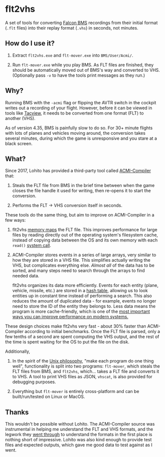 # flt2vhs

A set of tools for converting
[Falcon BMS](https://www.benchmarksims.org/forum/content.php) recordings
from their initial format (`.flt` files) into their replay format (`.vhs`)
in seconds, not minutes.

## How do I use it?

1. Extract `flt2vhs.exe` and `flt-mover.exe` into `BMS/User/Acmi/`.

2. Run `flt-mover.exe` while you play BMS. As FLT files are finished,
   they should be automatically moved out of BMS's way and converted to VHS.
   (Optionally pass `-v` to have the tools print messages as they run.)

## Why?

Running BMS with the `-acmi` flag or flipping the AVTR switch in the cockpit
writes out a recording of your flight. However, before it can be viewed in tools
like [Tacview](https://www.tacview.net/product/en/), it needs to be converted
from one format (FLT) to another (VHS).

As of version 4.35, BMS is painfully slow to do so.
For 30+ minute flights with lots of planes and vehicles moving around,
the conversion takes several minutes, during which the game is unresponsive
and you stare at a black screen.

## What?

Since 2017, Lohito has provided a third-party tool called
[ACMI-Compiler](https://github.com/loitho/acmi-compiler) that:

1. Steals the FLT file from BMS in the brief time between when the game closes
   the file handle it used for writing, then re-opens it to start the conversion.

2. Performs the FLT -> VHS conversion itself in seconds.

These tools do the same thing, but aim to improve on ACMI-Compiler in a few ways:

1. flt2vhs [memory maps](https://en.wikipedia.org/wiki/Memory-mapped_file#Benefits)
   the FLT file. This improves performance for large files by reading directly
   out of the operating system's filesystem cache,
   instead of copying data between the OS and its own memory with each `read()`
   [system call](https://en.wikipedia.org/wiki/System_call).

2. ACMI-Compiler stores events in a series of large arrays, very similar to
   how they are stored in a VHS file. This simplifies actually writing the VHS,
   but complicates everything else. _Almost all_ of the data has to be sorted,
   and many steps need to search through the arrays to find needed data.

   flt2vhs organizes its data more efficiently.
   Events for each entity (plane, vehicle, missile, etc.) are stored in a
   [hash table](https://en.wikipedia.org/wiki/Hash_table), allowing us to
   look entities up in constant time instead of performing a search.
   This also reduces the amount of duplicated data - for example,
   events no longer need to store the ID of the entity they belongs to.
   Less data means the program is more cache-friendly, which is one of the
   [most important ways you can improve performance on modern systems.](https://www.youtube.com/watch?v=0_Byw9UMn9g)

These design choices make flt2vhs very fast - about 30% faster than
ACMI-Compiler according to initial benchmarks.
Once the FLT file is parsed, only a few tenths of a second are spent
computing the VHS output, and the rest of the time is spent waiting for the
OS to put the file on the disk.

Additionally,

1. In the spirit of the [Unix philosophy](https://en.wikipedia.org/wiki/Unix_philosophy),
   "make each program do one thing well", functionality is split into two programs:
   `flt-mover`, which steals the FLT files from BMS, and `flt2vhs`, which...
   takes a FLT file and converts it to VHS. A tool to print VHS files as JSON,
   `vhscat`, is also provided for debugging purposes.

2. Everything but `flt-mover` is entirely cross-platform and can be
   built/run/tested on Linux or MacOS.

## Thanks

This wouldn't be possible without Lohito.
The ACMI-Compiler source was instrumental in helping me understand the FLT
and VHS formats, and the legwork they
[went through](https://www.benchmarksims.org/forum/showthread.php?32245-Beta-ACMI-compiler&highlight=acmi+compiler)
to understand the formats in the first place is nothing short of impressive.
Lohito was also kind enough to provide test files and expected outputs,
which gave me good data to test against as I went.

